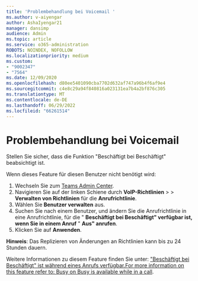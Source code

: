 ```yaml
---
title: 'Problembehandlung bei Voicemail '
ms.author: v-aiyengar
author: AshaIyengar21
manager: dansimp
audience: Admin
ms.topic: article
ms.service: o365-administration
ROBOTS: NOINDEX, NOFOLLOW
ms.localizationpriority: medium
ms.custom:
- "9002347"
- "7564"
ms.date: 12/09/2020
ms.openlocfilehash: d80ee5401090cba7702d632af747a96b4f6af9e4
ms.sourcegitcommit: c4e8c29a94f840816a023131ea7b4a2bf876c305
ms.translationtype: MT
ms.contentlocale: de-DE
ms.lasthandoff: 06/29/2022
ms.locfileid: "66261514"
---
```

# <a name="troubleshooting-voicemail"></a>Problembehandlung bei Voicemail

Stellen Sie sicher, dass die Funktion "Beschäftigt bei Beschäftigt" beabsichtigt ist.

Wenn dieses Feature für diesen Benutzer nicht benötigt wird:

1. Wechseln Sie zum [Teams Admin Center](https://admin.teams.microsoft.com/policies/calling).
1. Navigieren Sie auf der linken Schiene durch **VoIP-Richtlinien** >  > **Verwalten von Richtlinien** für die **Anrufrichtlinie**.
1. Wählen Sie **Benutzer verwalten** aus.
1. Suchen Sie nach einem Benutzer, und ändern Sie die Anrufrichtlinie in eine Anrufrichtlinie, für die " **Beschäftigt bei Beschäftigt" verfügbar ist, wenn Sie in einem Anruf** " **Aus" anrufen**.
1. Klicken Sie auf **Anwenden**.

**Hinweis**: Das Replizieren von Änderungen an Richtlinien kann bis zu 24 Stunden dauern.

Weitere Informationen zu diesem Feature finden Sie unter: ["Beschäftigt bei Beschäftigt" ist während eines Anrufs verfügbar.For more information on this feature refer to: Busy on Busy is available while in a call](https://docs.microsoft.com/microsoftteams/teams-calling-policy#busy-on-busy-is-available-while-in-a-call).
